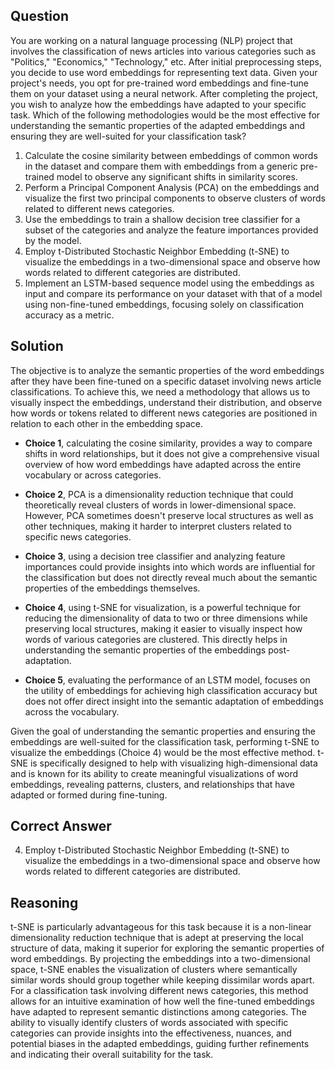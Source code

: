 ## Question
You are working on a natural language processing (NLP) project that involves the classification of news articles into various categories such as "Politics," "Economics," "Technology," etc. After initial preprocessing steps, you decide to use word embeddings for representing text data. Given your project's needs, you opt for pre-trained word embeddings and fine-tune them on your dataset using a neural network. After completing the project, you wish to analyze how the embeddings have adapted to your specific task. Which of the following methodologies would be the most effective for understanding the semantic properties of the adapted embeddings and ensuring they are well-suited for your classification task?

1. Calculate the cosine similarity between embeddings of common words in the dataset and compare them with embeddings from a generic pre-trained model to observe any significant shifts in similarity scores.
2. Perform a Principal Component Analysis (PCA) on the embeddings and visualize the first two principal components to observe clusters of words related to different news categories.
3. Use the embeddings to train a shallow decision tree classifier for a subset of the categories and analyze the feature importances provided by the model.
4. Employ t-Distributed Stochastic Neighbor Embedding (t-SNE) to visualize the embeddings in a two-dimensional space and observe how words related to different categories are distributed.
5. Implement an LSTM-based sequence model using the embeddings as input and compare its performance on your dataset with that of a model using non-fine-tuned embeddings, focusing solely on classification accuracy as a metric.

## Solution

The objective is to analyze the semantic properties of the word embeddings after they have been fine-tuned on a specific dataset involving news article classifications. To achieve this, we need a methodology that allows us to visually inspect the embeddings, understand their distribution, and observe how words or tokens related to different news categories are positioned in relation to each other in the embedding space. 

- **Choice 1**, calculating the cosine similarity, provides a way to compare shifts in word relationships, but it does not give a comprehensive visual overview of how word embeddings have adapted across the entire vocabulary or across categories.
  
- **Choice 2**, PCA is a dimensionality reduction technique that could theoretically reveal clusters of words in lower-dimensional space. However, PCA sometimes doesn't preserve local structures as well as other techniques, making it harder to interpret clusters related to specific news categories.
  
- **Choice 3**, using a decision tree classifier and analyzing feature importances could provide insights into which words are influential for the classification but does not directly reveal much about the semantic properties of the embeddings themselves.
  
- **Choice 4**, using t-SNE for visualization, is a powerful technique for reducing the dimensionality of data to two or three dimensions while preserving local structures, making it easier to visually inspect how words of various categories are clustered. This directly helps in understanding the semantic properties of the embeddings post-adaptation.
  
- **Choice 5**, evaluating the performance of an LSTM model, focuses on the utility of embeddings for achieving high classification accuracy but does not offer direct insight into the semantic adaptation of embeddings across the vocabulary.

Given the goal of understanding the semantic properties and ensuring the embeddings are well-suited for the classification task, performing t-SNE to visualize the embeddings (Choice 4) would be the most effective method. t-SNE is specifically designed to help with visualizing high-dimensional data and is known for its ability to create meaningful visualizations of word embeddings, revealing patterns, clusters, and relationships that have adapted or formed during fine-tuning.

## Correct Answer

4. Employ t-Distributed Stochastic Neighbor Embedding (t-SNE) to visualize the embeddings in a two-dimensional space and observe how words related to different categories are distributed.

## Reasoning

t-SNE is particularly advantageous for this task because it is a non-linear dimensionality reduction technique that is adept at preserving the local structure of data, making it superior for exploring the semantic properties of word embeddings. By projecting the embeddings into a two-dimensional space, t-SNE enables the visualization of clusters where semantically similar words should group together while keeping dissimilar words apart. For a classification task involving different news categories, this method allows for an intuitive examination of how well the fine-tuned embeddings have adapted to represent semantic distinctions among categories. The ability to visually identify clusters of words associated with specific categories can provide insights into the effectiveness, nuances, and potential biases in the adapted embeddings, guiding further refinements and indicating their overall suitability for the task.